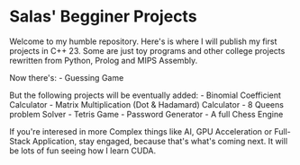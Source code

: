 
# Salas' Begginer Projects

Welcome to my humble repository. Here's is where I will publish my first projects in C++ 23. Some are just toy programs and other college projects rewritten from Python, Prolog and MIPS Assembly.

Now there's: 
	- Guessing Game

But the following projects will be eventually added:
	- Binomial Coefficient Calculator
	- Matrix Multiplication (Dot & Hadamard) Calculator
	- 8 Queens problem Solver
	- Tetris Game
	- Password Generator
	- A full Chess Engine

If you're interesed in more Complex things like AI, GPU Acceleration or Full-Stack Application, stay engaged, because that's what's coming next. It will be lots of fun seeing how I learn CUDA.
